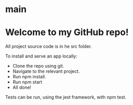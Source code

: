 # main
# Welcome to my GitHub repo!

All project source code is in he src folder. 

To install and serve an app locally: 

  * Clone the repo using git.
  * Navigate to the relevant project.
  * Run npm install. 
  * Run npm start
  * All done!

Tests can be run, using the jest framework,  with npm test. 









